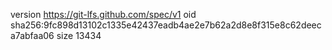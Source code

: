 version https://git-lfs.github.com/spec/v1
oid sha256:9fc898d13102c1335e42437eadb4ae2e7b62a2d8e8f315e8c62deeca7abfaa06
size 13434

